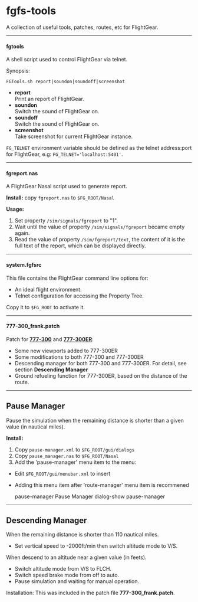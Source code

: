 fgfs-tools
==========

A collection of useful tools, patches, routes, etc for FlightGear.

---

#### fgtools

A shell script used to control FlightGear via telnet.

Synopsis:

	FGTools.sh report|soundon|soundoff|screenshot

* __report__  
  Print an report of FlightGear.
* __soundon__  
  Switch the sound of FlightGear on.
* __soundoff__  
  Switch the sound of FlightGear on.
* __screenshot__  
  Take screenshot for current FlightGear instance.

`FG_TELNET` environment variable should be defined as the telnet address:port for FlightGear, e.g: `FG_TELNET='localhost:5401'`.

---

#### fgreport.nas

A FlightGear Nasal script used to generate report.

__Install:__ copy `fgreport.nas` to `$FG_ROOT/Nasal`

__Usage:__

1. Set property `/sim/signals/fgreport` to "1".
2. Wait until the value of property `/sim/signals/fgreport` became empty again.
3. Read the value of property `/sim/fgreport/text`, the content of it is the full text of the report, which can be displayed directly.

---

#### system.fgfsrc

This file contains the FlightGear command line options for:

* An ideal flight environment.
* Telnet configuration for accessing the Property Tree.

Copy it to `$FG_ROOT` to activate it.

---

#### 777-300_frank.patch

Patch for [__777-300__](https://code.google.com/p/b773-flightgear/) and [__777-300ER__](https://code.google.com/p/b773-flightgear/):

* Some new viewports added to 777-300ER
* Some modifications to both 777-300 and 777-300ER
* Descending manager for both 777-300 and 777-300ER. For detail, see section __Descending Manager__
* Ground refueling function for 777-300ER, based on the distance of the route.

---

Pause Manager
-------------

Pause the simulation when the remaining distance is shorter than a given value (in nautical miles).

**Install:**

1. Copy `pause-manager.xml` to `$FG_ROOT/gui/dialogs`
2. Copy `pause_manager.nas` to `$FG_ROOT/Nasal`
3. Add the 'pause-manager' menu item to the menu:


* Edit `$FG_ROOT/gui/menubar.xml` to insert  
* Adding this menu item after 'route-manager' menu item is recommened

	
	<item>
		<name>pause-manager</name>
		<label>Pause Manager</label>
		<binding>
			<command>dialog-show</command>
			<dialog-name>pause-manager</dialog-name>
		</binding>
	</item>
	

---

Descending Manager
------------------

When the remaining distance is shorter than 110 nautical miles.

* Set vertical speed to -2000ft/min then switch altitude mode to V/S.

When descend to an altitude near a given value (in feets).

* Switch altitude mode from V/S to FLCH.
* Switch speed brake mode from off to auto.
* Pause simulation and waiting for manual operation.

Installation: This was included in the patch file **777-300_frank.patch**.

